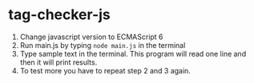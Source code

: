 # tag-checker-js

1. Change javascript version to ECMAScript 6
2. Run main.js by typing ```node main.js``` in the terminal
3. Type sample text in the terminal. This program will read one line and then it will print results.
4. To test more you have to repeat step 2 and 3 again.